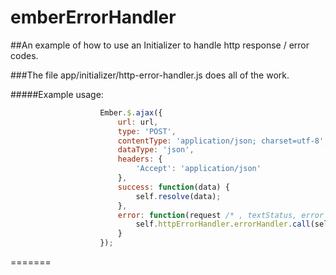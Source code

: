 # emberErrorHandler
##An example of how to use an Initializer to handle http response / error codes.  

###The file app/initializer/http-error-handler.js does all of the work. 

#####Example usage:

```javascript
                    Ember.$.ajax({
                        url: url,
                        type: 'POST',
                        contentType: 'application/json; charset=utf-8',
                        dataType: 'json',
                        headers: {
                            'Accept': 'application/json'
                        },
                        success: function(data) {
                            self.resolve(data);
                        },
                        error: function(request /* , textStatus, error */) {
                            self.httpErrorHandler.errorHandler.call(self, request);
                        }
                    });
```
=======
